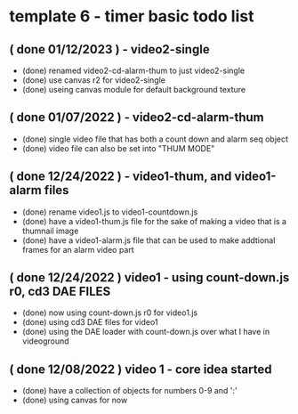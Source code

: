 # template 6 - timer basic todo list

## ( done 01/12/2023 ) - video2-single
* (done) renamed video2-cd-alarm-thum to just video2-single
* (done) use canvas r2 for video2-single
* (done) useing canvas module for default background texture

## ( done 01/07/2022 ) - video2-cd-alarm-thum
* (done) single video file that has both a count down and alarm seq object
* (done) video file can also be set into "THUM MODE"

## ( done 12/24/2022 ) - video1-thum, and video1-alarm files
* (done) rename video1.js to video1-countdown.js
* (done) have a video1-thum.js file for the sake of making a video that is a thumnail image
* (done) have a video1-alarm.js file that can be used to make addtional frames for an alarm video part

## ( done 12/24/2022 ) video1 - using count-down.js r0, cd3 DAE FILES
* (done) now using count-down.js r0 for video1.js
* (done) using cd3 DAE files for video1
* (done) using the DAE loader with count-down.js over what I have in videoground

## ( done 12/08/2022 ) video 1 - core idea started
* (done) have a collection of objects for numbers 0-9 and ':'
* (done) using canvas for now

